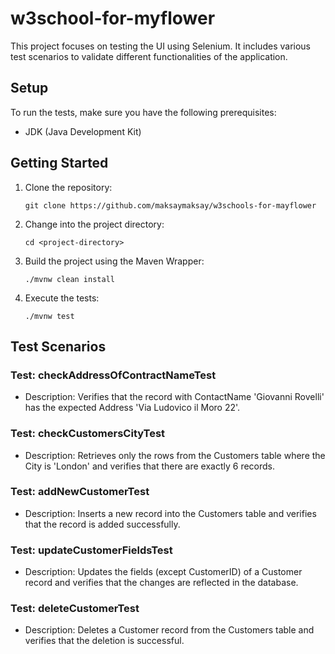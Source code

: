 # w3school-for-myflower
This project focuses on testing the UI using Selenium. It includes various test scenarios to validate different functionalities of the application.

## Setup
To run the tests, make sure you have the following prerequisites:

- JDK (Java Development Kit)

## Getting Started

1. Clone the repository:

   ```shell
   git clone https://github.com/maksaymaksay/w3schools-for-mayflower
   ```

2. Change into the project directory:

   ```shell
   cd <project-directory>
   ```

3. Build the project using the Maven Wrapper:

   ```shell
   ./mvnw clean install
   ```

4. Execute the tests:

   ```shell
   ./mvnw test
   ```

## Test Scenarios

### Test: checkAddressOfContractNameTest

- Description: Verifies that the record with ContactName 'Giovanni Rovelli' has the expected Address 'Via Ludovico il Moro 22'.

### Test: checkCustomersCityTest

- Description: Retrieves only the rows from the Customers table where the City is 'London' and verifies that there are exactly 6 records.

### Test: addNewCustomerTest

- Description: Inserts a new record into the Customers table and verifies that the record is added successfully.

### Test: updateCustomerFieldsTest

- Description: Updates the fields (except CustomerID) of a Customer record and verifies that the changes are reflected in the database.

### Test: deleteCustomerTest

- Description: Deletes a Customer record from the Customers table and verifies that the deletion is successful.
